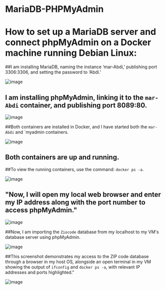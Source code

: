 # MariaDB-PHPMyAdmin

# How to set up a MariaDB server and connect phpMyAdmin on a Docker machine running Debian Linux:


##I am installing MariaDB, naming the instance ‘mar-Abdi,’ publishing port 3306:3306, and setting the password to ‘Abdi.’


![image](https://github.com/user-attachments/assets/0b014da1-8854-4c80-ab58-03173720861f)

 
 
## I am installing phpMyAdmin, linking it to the `mar-Abdi` container, and publishing port 8089:80.

![image](https://github.com/user-attachments/assets/afb10da8-7042-4c00-8d63-c4ed6d28ccd6)


 

##Both containers are installed in Docker, and I have started both the `mar-Abdi` and `myadmin containers.



 ![image](https://github.com/user-attachments/assets/218152ad-a39f-4244-83ce-30070ad91d67)


## Both containers are up and running.

##To view the running containers, use the command: `docker ps -a`.

![image](https://github.com/user-attachments/assets/e59d785c-d874-4667-b39c-5e1ef23d39d5)

 

## "Now, I will open my local web browser and enter my IP address along with the port number to access phpMyAdmin."

![image](https://github.com/user-attachments/assets/5d9fa9d1-cc53-4b6b-a64c-0929659f02a7)




 
##Now, I am importing the `Ziocode` database from my localhost to my VM's database server using phpMyAdmin.


![image](https://github.com/user-attachments/assets/bbceb41a-3008-42a2-a2f3-62b338ac7635)

 



##This screenshot demonstrates my access to the ZIP code database through a browser in my host OS, alongside an open terminal in my VM showing the output of `ifconfig` and `docker ps -a`, with relevant IP addresses and ports highlighted."


![image](https://github.com/user-attachments/assets/d2bef1c0-d7c0-4e34-8f1c-a293ccc261e6)




